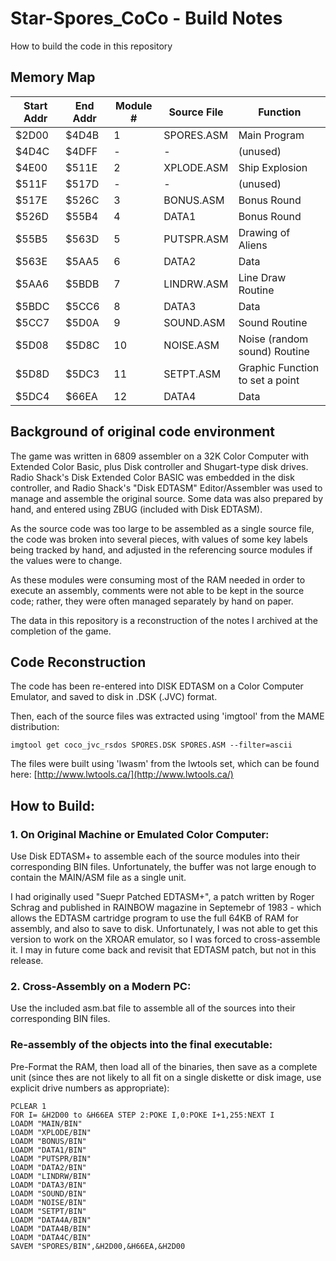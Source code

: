# Star-Spores_CoCo - Build Notes

How to build the code in this repository

## Memory Map

Start Addr | End Addr | Module # | Source File | Function
-----------|----------|-----------|-------------|---------
$2D00 | $4D4B | 1 | SPORES.ASM | Main Program
$4D4C | $4DFF | - | - | (unused)
$4E00 | $511E | 2 | XPLODE.ASM | Ship Explosion
$511F | $517D | - | - | (unused)
$517E | $526C | 3 | BONUS.ASM | Bonus Round
$526D | $55B4 | 4 | DATA1 | Bonus Round
$55B5 | $563D | 5 | PUTSPR.ASM | Drawing of Aliens
$563E | $5AA5 | 6 | DATA2 | Data
$5AA6 | $5BDB | 7 | LINDRW.ASM | Line Draw Routine
$5BDC | $5CC6 | 8 | DATA3 | Data
$5CC7 | $5D0A | 9 | SOUND.ASM | Sound Routine
$5D08 | $5D8C | 10 | NOISE.ASM | Noise (random sound) Routine
$5D8D | $5DC3 | 11 | SETPT.ASM | Graphic Function to set a point
$5DC4 | $66EA | 12 | DATA4 | Data

## Background of original code environment

The game was written in 6809 assembler on a 32K Color Computer with
Extended Color Basic, plus Disk controller and Shugart-type disk drives.
Radio Shack's Disk Extended Color BASIC was embedded in the disk controller,
and Radio Shack's "Disk EDTASM" Editor/Assembler was used to manage and
assemble the original source.  Some data was also prepared by hand, and entered
using ZBUG (included with Disk EDTASM).

As the source code was too large to be assembled as a single source file,
the code was broken into several pieces, with values of some key labels
being tracked by hand, and adjusted in the referencing source modules if
the values were to change.

As these modules were consuming most of the RAM needed in order to
execute an assembly, comments were not able to be kept in the source
code; rather, they were often managed separately by hand on paper.

The data in this repository is a reconstruction of the notes I archived at the
completion of the game.

## Code Reconstruction

The code has been re-entered into DISK EDTASM on a Color Computer Emulator,
and saved to disk in .DSK (.JVC) format.

Then, each of the source files was extracted using 'imgtool' from the MAME distribution:

`imgtool get coco_jvc_rsdos SPORES.DSK SPORES.ASM --filter=ascii`

The files were built using 'lwasm' from the lwtools set, which can be found here:
[http://www.lwtools.ca/](http://www.lwtools.ca/)

## How to Build:

### 1. On Original Machine or Emulated Color Computer:

Use Disk EDTASM+ to assemble each of the source modules into their
corresponding BIN files.  Unfortunately, the buffer was not large enough
to contain the MAIN/ASM file as a single unit.

I had originally used "Suepr Patched EDTASM+", a patch written by Roger Schrag
and published in RAINBOW magazine in Septemebr of 1983 - which allows the
EDTASM cartridge program to use the full 64KB of RAM for assembly, and also to
save to disk.  Unfortunately, I was not able to get this version to work on
the XROAR emulator, so I was forced to cross-assemble it.  I may in future
come back and revisit that EDTASM patch, but not in this release.

### 2. Cross-Assembly on a Modern PC:

Use the included asm.bat file to assemble all of the sources into their
corresponding BIN files.

### Re-assembly of the objects into the final executable:

Pre-Format the RAM, then load all of the binaries, then save as
a complete unit (since thes are not likely to all fit on a single
diskette or disk image, use explicit drive numbers as appropriate):

```
PCLEAR 1
FOR I= &H2D00 to &H66EA STEP 2:POKE I,0:POKE I+1,255:NEXT I
LOADM "MAIN/BIN"
LOADM "XPLODE/BIN"
LOADM "BONUS/BIN"
LOADM "DATA1/BIN"
LOADM "PUTSPR/BIN"
LOADM "DATA2/BIN"
LOADM "LINDRW/BIN"
LOADM "DATA3/BIN"
LOADM "SOUND/BIN"
LOADM "NOISE/BIN"
LOADM "SETPT/BIN"
LOADM "DATA4A/BIN"
LOADM "DATA4B/BIN"
LOADM "DATA4C/BIN"
SAVEM "SPORES/BIN",&H2D00,&H66EA,&H2D00
```


